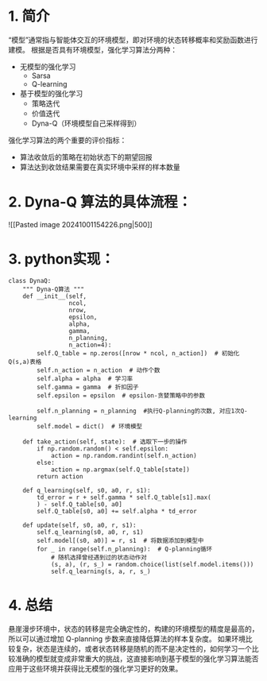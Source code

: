 # 1. 简介
“模型”通常指与智能体交互的环境模型，即对环境的状态转移概率和奖励函数进行建模。
根据是否具有环境模型，强化学习算法分两种：
- 无模型的强化学习
	- Sarsa
	- Q-learning
- 基于模型的强化学习
	- 策略迭代
	- 价值迭代
	- Dyna-Q（环境模型自己采样得到）

强化学习算法的两个重要的评价指标：
- 算法收敛后的策略在初始状态下的期望回报
- 算法达到收敛结果需要在真实环境中采样的样本数量

# 2. Dyna-Q 算法的具体流程：
![[Pasted image 20241001154226.png|500]]
# 3. python实现：
```
class DynaQ:
    """ Dyna-Q算法 """
    def __init__(self,
                 ncol,
                 nrow,
                 epsilon,
                 alpha,
                 gamma,
                 n_planning,
                 n_action=4):
        self.Q_table = np.zeros([nrow * ncol, n_action])  # 初始化Q(s,a)表格
        self.n_action = n_action  # 动作个数
        self.alpha = alpha  # 学习率
        self.gamma = gamma  # 折扣因子
        self.epsilon = epsilon  # epsilon-贪婪策略中的参数

        self.n_planning = n_planning  #执行Q-planning的次数, 对应1次Q-learning
        self.model = dict()  # 环境模型

    def take_action(self, state):  # 选取下一步的操作
        if np.random.random() < self.epsilon:
            action = np.random.randint(self.n_action)
        else:
            action = np.argmax(self.Q_table[state])
        return action

    def q_learning(self, s0, a0, r, s1):
        td_error = r + self.gamma * self.Q_table[s1].max(
        ) - self.Q_table[s0, a0]
        self.Q_table[s0, a0] += self.alpha * td_error

    def update(self, s0, a0, r, s1):
        self.q_learning(s0, a0, r, s1)
        self.model[(s0, a0)] = r, s1  # 将数据添加到模型中
        for _ in range(self.n_planning):  # Q-planning循环
            # 随机选择曾经遇到过的状态动作对
            (s, a), (r, s_) = random.choice(list(self.model.items()))
            self.q_learning(s, a, r, s_)
```

# 4. 总结
悬崖漫步环境中，状态的转移是完全确定性的，构建的环境模型的精度是最高的，所以可以通过增加 Q-planning 步数来直接降低算法的样本复杂度。
如果环境比较复杂，状态是连续的，或者状态转移是随机的而不是决定性的，如何学习一个比较准确的模型就变成非常重大的挑战，这直接影响到基于模型的强化学习算法能否应用于这些环境并获得比无模型的强化学习更好的效果。